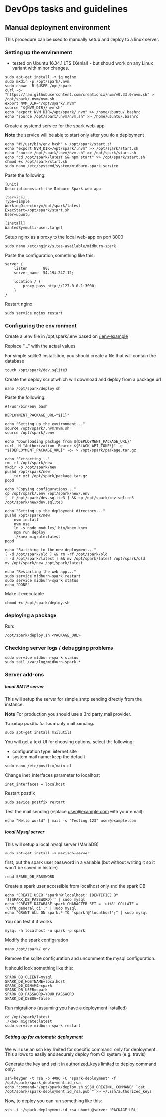 # DevOps tasks and guidelines

## Manual deployment environment

This procedure can be used to manually setup and deploy to a linux server.

### Setting up the environment

* tested on Ubuntu 16.04.1 LTS (Xenial) - but should work on any Linux variant with minor changes.

```
sudo apt-get install -y jq nginx
sudo mkdir -p /opt/spark/.nvm
sudo chown -R $USER /opt/spark
curl -o- "https://raw.githubusercontent.com/creationix/nvm/v0.33.0/nvm.sh" > /opt/spark/.nvm/nvm.sh
export NVM_DIR="/opt/spark/.nvm"
source "${NVM_DIR}/nvm.sh"
echo "export NVM_DIR=/opt/spark/.nvm" >> /home/ubuntu/.bashrc
echo "source /opt/spark/.nvm/nvm.sh" >> /home/ubuntu/.bashrc
```

Create a systemd service for the spark web-app

**Note** the service will be able to start only after you do a deployment

```
echo "#!/usr/bin/env bash" > /opt/spark/start.sh
echo "export NVM_DIR=/opt/spark/.nvm" >> /opt/spark/start.sh
echo "source /opt/spark/.nvm/nvm.sh" >> /opt/spark/start.sh
echo "cd /opt/spark/latest && npm start" >> /opt/spark/start.sh
chmod +x /opt/spark/start.sh
sudo nano /etc/systemd/system/midburn-spark.service
```

Paste the following:

```
[Unit]
Description=start the Midburn Spark web app

[Service]
Type=simple
WorkingDirectory=/opt/spark/latest
ExecStart=/opt/spark/start.sh
User=ubuntu

[Install]
WantedBy=multi-user.target
```

Setup nginx as a proxy to the local web-app on port 3000

```
sudo nano /etc/nginx/sites-available/midburn-spark
```

Paste the configuration, something like this:

```
server {
    listen       80;
    server_name  54.194.247.12;

    location / {
        proxy_pass http://127.0.0.1:3000;
    }
}
```

Restart nginx

```
sudo service nginx restart
```

### Configuring the environment

Create a .env file in /opt/spark/.env based on [/.env-example](/.env-example)


Replace "..." with the actual values

For simple sqlite3 installation, you should create a file that will contain the database

```
touch /opt/spark/dev.sqlite3
```

Create the deploy script which will download and deploy from a package url

```
nano /opt/spark/deploy.sh
```

Paste the following:

```
#!/usr/bin/env bash

DEPLOYMENT_PACKAGE_URL="${1}"

echo "Setting up the environment..."
source /opt/spark/.nvm/nvm.sh
source /opt/spark/.env

echo "Downloading package from ${DEPLOYMENT_PACKAGE_URL}"
curl -H "Authorization: Bearer ${SLACK_API_TOKEN}" -g "${DEPLOYMENT_PACKAGE_URL}" -o- > /opt/spark/package.tar.gz

echo "Extracting..."
rm -rf /opt/spark/new
mkdir -p /opt/spark/new
pushd /opt/spark/new
    tar xzf /opt/spark/package.tar.gz
popd

echo "Copying configurations..."
cp /opt/spark/.env /opt/spark/new/.env
[ -f /opt/spark/dev.sqlite3 ] && cp /opt/spark/dev.sqlite3 /opt/spark/new/dev.sqlite3

echo "Setting up the deployment directory..."
pushd /opt/spark/new
    nvm install
    nvm use
    ln -s node_modules/.bin/knex knex
    npm run deploy
    ./knex migrate:latest
popd

echo "Switching to the new deployment..."
[ -d /opt/spark/old ] && rm -rf /opt/spark/old
[ -d /opt/spark/latest ] && mv /opt/spark/latest /opt/spark/old
mv /opt/spark/new /opt/spark/latest

echo "Restarting the web app..."
sudo service midburn-spark restart
sudo service midburn-spark status
echo "DONE"
```

Make it executable

```
chmod +x /opt/spark/deploy.sh
```

### deploying a package

Run:

```
/opt/spark/deploy.sh <PACKAGE_URL>
```

### Checking server logs / debugging problems

```
sudo service midburn-spark status
sudo tail /var/log/midburn-spark.*
```

### Server add-ons

##### local SMTP server

This will setup the server for simple smtp sending directly from the instance.

**Note** For production you should use a 3rd party mail provider.

To setup postfix for local only mail sending:

```
sudo apt-get install mailutils
```

You will get a text UI for choosing options, select the following:

* configuration type: internet site
* system mail name: keep the default

```
sudo nano /etc/postfix/main.cf
```

Change inet_interfaces parameter to localhost

```
inet_interfaces = localhost
```

Restart postfix

```
sudo sevice postfix restart
```

Test the mail sending (replace user@example.com with your email):

```
echo "Hello world" | mail -s "Testing 123" user@example.com
```

##### local Mysql server

This will setup a local mysql server (MariaDB)

```
sudo apt-get install -y mariadb-server
```

first, put the spark user password in a variable (but without writing it so it won't be saved in history)

```
read SPARK_DB_PASSWORD
```

Create a spark user accessible from localhost only and the spark DB

```
echo "CREATE USER 'spark'@'localhost' IDENTIFIED BY '${SPARK_DB_PASSWORD}'" | sudo mysql
echo "CREATE DATABASE spark CHARACTER SET = 'utf8' COLLATE = 'utf8_general_ci';" | sudo mysql
echo "GRANT ALL ON spark.* TO 'spark'@'localhost';" | sudo mysql
```

You can test if it works

```
mysql -h localhost -u spark -p spark
```

Modify the spark configuration

```
nano /opt/spark/.env
```

Remove the sqlite configuration and uncomment the mysql configuration.

It should look something like this:

```
SPARK_DB_CLIENT=mysql
SPARK_DB_HOSTNAME=localhost
SPARK_DB_DBNAME=spark
SPARK_DB_USER=spark
SPARK_DB_PASSWORD=YOUR_PASSWORD
SPARK_DB_DEBUG=false
```

Run migrations (assuming you have a deployment installed)

```
cd /opt/spark/latest
./knex migrate:latest
sudo service midburn-spark restart
```

##### Setting up for automatic deployment

We will use an ssh key limited for specific command, only for deployment. This allows to easily and securely deploy from CI system (e.g. travis)

Generate the key and set it in authorized_keys limited to deploy command only:

```
ssh-keygen -t rsa -b 4096 -C "spark-deployment" -f /opt/spark/spark_deployment.id_rsa
echo "command="/opt/spark/deploy.sh $SSH_ORIGINAL_COMMAND" `cat /opt/spark/spark-deployment.id_rsa.pub`" >> ~/.ssh/authorized_keys
```

Now, to deploy you can run something like this:

```
ssh -i ~/spark-deployment.id_rsa ubuntu@server 'PACKAGE_URL'
```

